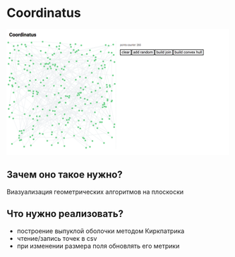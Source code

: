 # Coordinatus

![:)](https://raw.githubusercontent.com/IlliaOvcharenko/Coordinatus/master/screenshots/17_09.png?token=AVGJq73deMJDfj4CiUs0M4NNp1AGXCtzks5bqBHdwA%3D%3D)

## Зачем оно такое нужно?
Виазуализация геометрических алгоритмов на плоскоски

## Что нужно реализовать?
* построение выпуклой оболочки методом Киркпатрика 
* чтение/запись точек в csv
* при изменении размера поля обновлять его метрики
